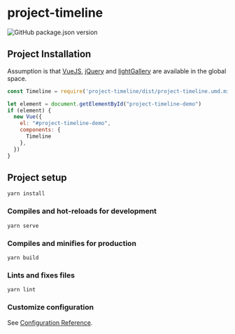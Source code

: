 # project-timeline

![GitHub package.json version](https://img.shields.io/github/package-json/v/johandavidsen/project-timeline?style=flat-square)


## Project Installation
Assumption is that [VueJS](), [jQuery]() and [lightGallery]() are available in the
global space.

```javascript
const Timeline = require('project-timeline/dist/project-timeline.umd.min')

let element = document.getElementById("project-timeline-demo")
if (element) {
  new Vue({
    el: "#project-timeline-demo",
    components: {
      Timeline
    },
  })
}
```

## Project setup
```
yarn install
```

### Compiles and hot-reloads for development
```
yarn serve
```

### Compiles and minifies for production
```
yarn build
```

### Lints and fixes files
```
yarn lint
```

### Customize configuration
See [Configuration Reference](https://cli.vuejs.org/config/).
